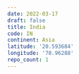 ```yaml
---
date: 2022-03-17
draft: false
title: India
code: IN
continent: Asia
latitude: '20.593684'
longitude: '78.96288'
repo_count: 1
---
```



